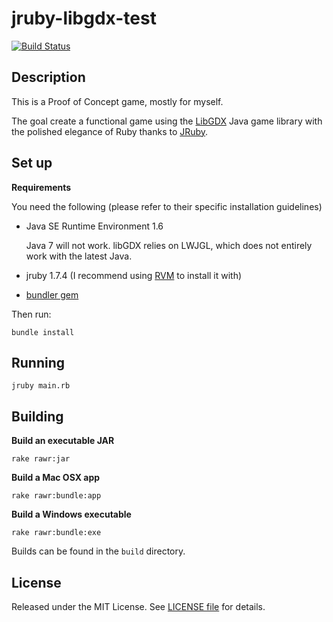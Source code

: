 jruby-libgdx-test
=================
[![Build Status](https://travis-ci.org/rafaelgonzalez/jruby-libgdx-test.png)](https://travis-ci.org/rafaelgonzalez/jruby-libgdx-test)

## Description ##

This is a Proof of Concept game, mostly for myself.

The goal create a functional game using the [LibGDX](http://libgdx.badlogicgames.com/) Java game library with the polished elegance of Ruby thanks to [JRuby](http://jruby.org/).

## Set up ##

**Requirements**

You need the following (please refer to their specific installation guidelines)

- Java SE Runtime Environment 1.6

  Java 7 will not work. libGDX relies on LWJGL, which does not entirely work with the latest Java.

- jruby 1.7.4 (I recommend using [RVM](http://rvm.io/) to install it with)
- [bundler gem](https://github.com/bundler/bundler)

Then run:

    bundle install

## Running ##

    jruby main.rb

## Building ##

**Build an executable JAR**

    rake rawr:jar

**Build a Mac OSX app**

    rake rawr:bundle:app

**Build a Windows executable**

    rake rawr:bundle:exe

Builds can be found in the `build` directory.

## License ##

Released under the MIT License. See [LICENSE file](LICENSE) for details.
